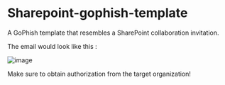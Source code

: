 # Sharepoint-gophish-template
A GoPhish template that resembles a SharePoint collaboration invitation.

The email would look like this : 

![image](https://github.com/user-attachments/assets/3faacd2c-4c65-4fb2-a551-1798caa51402)

Make sure to obtain authorization from the target organization!
